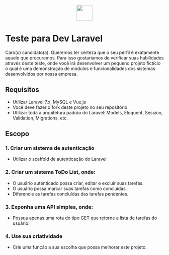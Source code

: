 <p align="center"><img src="https://virtuamax.com.br/images/logo.jpg" height="50" style="height: 50px;"></p>

# Teste para Dev Laravel
Caro(o) candidato(a). Queremos ter certeza que o seu perfil é exatamente aquele que procuramos. Para isso gostariamos de verificar suas habilidades através deste teste, onde você  irá desenvolver um pequeno projeto fictício o qual é uma demonstração de módulos e funcionalidades dos sistemas desenvolvidos por nossa empresa.

## Requisitos
 - Utilizar Laravel 7.x, MySQL e Vue.js
 - Você deve fazer o fork deste projeto no seu repositório
 - Utilizar toda a arquitetura padrão do Laravel: Models, Eloquent, Session, Validation, Migrations, etc.

## Escopo
### 1. Criar um sistema de autenticação
 - Utilizar o scaffold de autenticação do Laravel
### 2. Criar um sistema ToDo List, onde:
 - O usuário autenticado possa criar, editar e excluir suas tarefas.
 - O usuário possa marcar suas tarefas como concluídas.
 - Diferencie as tarefas concluídas das tarefas pendentes.
### 3. Exponha uma API simples, onde:
 - Possua apenas uma rota do tipo GET que retorne a lista de tarefas do usuário.
### 4. Use sua criatividade
 - Crie uma função a sua escolha que possa melhorar este projeto.
